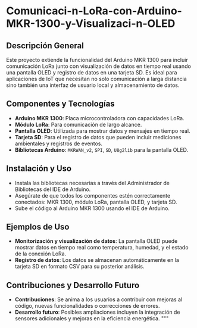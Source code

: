# Comunicaci-n-LoRa-con-Arduino-MKR-1300-y-Visualizaci-n-OLED
## Descripción General
Este proyecto extiende la funcionalidad del Arduino MKR 1300 para incluir comunicación LoRa junto con visualización de datos en tiempo real usando una pantalla OLED y registro de datos en una tarjeta SD. Es ideal para aplicaciones de IoT que necesitan no solo comunicación a larga distancia sino también una interfaz de usuario local y almacenamiento de datos.

## Componentes y Tecnologías
- **Arduino MKR 1300**: Placa microcontroladora con capacidades LoRa.
- **Módulo LoRa**: Para comunicación de largo alcance.
- **Pantalla OLED**: Utilizada para mostrar datos y mensajes en tiempo real.
- **Tarjeta SD**: Para el registro de datos que pueden incluir mediciones ambientales y registros de eventos.
- **Bibliotecas Arduino**: `MKRWAN_v2`, `SPI`, `SD`, `U8g2lib` para la pantalla OLED.

## Instalación y Uso
- Instala las bibliotecas necesarias a través del Administrador de Bibliotecas del IDE de Arduino.
- Asegúrate de que todos los componentes estén correctamente conectados: MKR 1300, módulo LoRa, pantalla OLED, y tarjeta SD.
- Sube el código al Arduino MKR 1300 usando el IDE de Arduino.

## Ejemplos de Uso
- **Monitorización y visualización de datos**: La pantalla OLED puede mostrar datos en tiempo real como temperatura, humedad, y el estado de la conexión LoRa.
- **Registro de datos**: Los datos se almacenan automáticamente en la tarjeta SD en formato CSV para su posterior análisis.

## Contribuciones y Desarrollo Futuro
- **Contribuciones**: Se anima a los usuarios a contribuir con mejoras al código, nuevas funcionalidades o correcciones de errores.
- **Desarrollo futuro**: Posibles ampliaciones incluyen la integración de sensores adicionales y mejoras en la eficiencia energética.
"""

